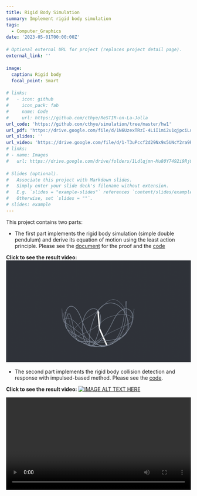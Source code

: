 ```yaml
---
title: Rigid Body Simulation
summary: Implement rigid body simulation
tags:
  - Computer_Graphics
date: '2023-05-01T00:00:00Z'

# Optional external URL for project (replaces project detail page).
external_link: ''

image:
  caption: Rigid body
  focal_point: Smart

# links:
#   - icon: github
#     icon_pack: fab
#     name: Code
#     url: https://github.com/cthye/ReSTIR-on-La-Jolla
url_code: 'https://github.com/cthye/simulation/tree/master/hw1'
url_pdf: 'https://drive.google.com/file/d/1N6UzexTRzI-4LiI1mi2u1qjpciLu-kbp/view?usp=sharing'
url_slides: ''
url_video: 'https://drive.google.com/file/d/1-T3uPccf2d29Nx9x5UNcY2ra9PBI3Qz1/view?usp=sharing'
# links:
# - name: Images
#   url: https://drive.google.com/drive/folders/1Ldlqjmn-Mu80Y7492i9RjOTkFNoU9VAF?usp=sharing

# Slides (optional).
#   Associate this project with Markdown slides.
#   Simply enter your slide deck's filename without extension.
#   E.g. `slides = "example-slides"` references `content/slides/example-slides.md`.
#   Otherwise, set `slides = ""`.
# slides: example
---
```


This project contains two parts:
- The first part implements the rigid body simulation (simple double pendulum) and derive its equation of motion using the least action principle. Please see the [document](https://drive.google.com/file/d/1N6UzexTRzI-4LiI1mi2u1qjpciLu-kbp/view?usp=sharing) for the proof and the [code](https://github.com/cthye/simulation/tree/master/hw1)

**Click to see the result video:**
[![IMAGE ALT TEXT HERE](images/double_pendulum.png)](https://drive.google.com/file/d/1-T3uPccf2d29Nx9x5UNcY2ra9PBI3Qz1/view?usp=sharing)

- The second part implements the rigid body collision detection and response with impulsed-based method. Please see the [code](https://github.com/cthye/103/tree/master/hw1).

**Click to see the result video:**
[![IMAGE ALT TEXT HERE](images/collision.png)](https://drive.google.com/file/d/1NNTaPCnEfFRoXZfHC7oG71pph0QSk3aK/view?usp=sharing)


<style>
  /* Set the width and height of the video element */
  video {
    width: 100%; /* You can change this to a specific width in pixels or percentage */
    height: auto; /* This will maintain the aspect ratio of the video */
    /* Alternatively, you can set a specific height if you want to fix the aspect ratio */
    /* height: 400px; */
  }
</style>

<video controls>
  <source src="collision.mp4" type="video/mp4">
</video>



